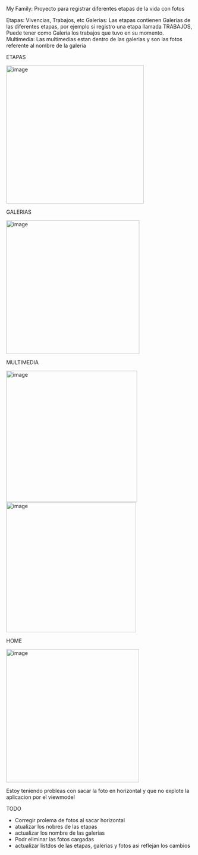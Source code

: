 My Family: Proyecto para registrar diferentes etapas de la vida con fotos


Etapas: Vivencias, Trabajos, etc
Galerias: Las etapas contienen Galerias de las diferentes etapas, por ejemplo si registro una etapa llamada TRABAJOS, Puede tener como Galeria los trabajos que tuvo en su momento.
Multimedia: Las multimedias estan dentro de las galerias y son las fotos referente al nombre de la galeria

ETAPAS

<img width="370" alt="image" src="https://github.com/badvid/MyHistory/assets/122509007/0b66155d-1110-41df-9b3e-56d7f14baa71">

GALERIAS

<img width="358" alt="image" src="https://github.com/badvid/MyHistory/assets/122509007/82e9b368-f209-41ff-8a0b-48b0abb95b80">

MULTIMEDIA

<img width="352" alt="image" src="https://github.com/badvid/MyHistory/assets/122509007/c1bf84a7-be54-4001-8982-b77063fa5112">

<img width="349" alt="image" src="https://github.com/badvid/MyHistory/assets/122509007/4524b6ef-91f1-4b7f-8ebf-53bb1ff7ffcf">


HOME

<img width="357" alt="image" src="https://github.com/badvid/MyHistory/assets/122509007/0f26215b-70a6-46ec-97e6-a901d0bbb220">


Estoy teniendo probleas con sacar la foto en horizontal y que no explote la aplicacion por el viewmodel


TODO
 - Corregir prolema de fotos al sacar horizontal
 - atualizar los nobres de las etapas
 - actualizar los nombre de las galerias
 - Podr eliminar las fotos cargadas
 - actualizar listdos de las etapas, galerias y fotos asi reflejan los cambios